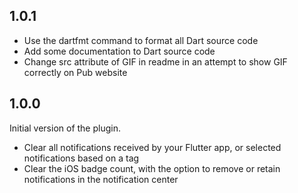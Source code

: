 ## 1.0.1

* Use the dartfmt command to format all Dart source code
* Add some documentation to Dart source code
* Change src attribute of GIF in readme in an attempt to show GIF correctly on Pub website

## 1.0.0

Initial version of the plugin.
* Clear all notifications received by your Flutter app, or selected notifications based on a tag
* Clear the iOS badge count, with the option to remove or retain notifications in the notification center
